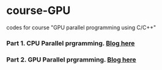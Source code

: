 # course-GPU
codes for course "GPU parallel programming using C/C++"

### Part 1. CPU Parallel prgramming. [Blog here](http://blog.csdn.net/yjn03151111/article/details/50546775#t2)
### Part 2. GPU Parallel prgramming. [Blog here]()
